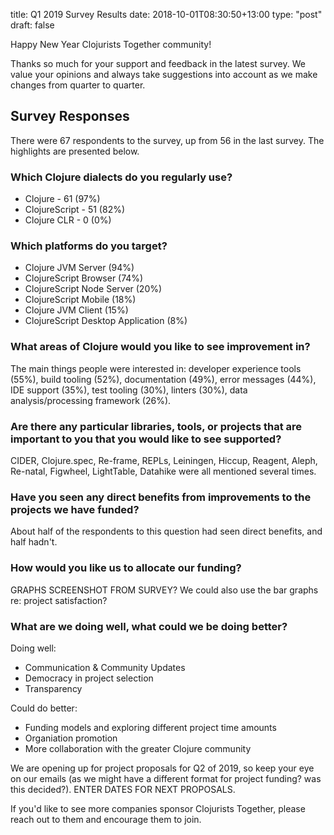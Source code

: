 title: Q1 2019 Survey Results 
date: 2018-10-01T08:30:50+13:00
type: "post"
draft: false

Happy New Year Clojurists Together community!

Thanks so much for your support and feedback in the latest survey. We value your opinions and always take suggestions into account as we make changes from quarter to quarter. 

## Survey Responses

There were 67 respondents to the survey, up from 56 in the last survey. The highlights are presented below.

### Which Clojure dialects do you regularly use?

- Clojure - 61 (97%)
- ClojureScript - 51 (82%)
- Clojure CLR - 0 (0%)

### Which platforms do you target?

- Clojure JVM Server (94%)
- ClojureScript Browser (74%)
- ClojureScript Node Server (20%)
- ClojureScript Mobile (18%)
- Clojure JVM Client (15%)
- ClojureScript Desktop Application (8%)

### What areas of Clojure would you like to see improvement in?

The main things people were interested in: developer experience tools (55%), build tooling (52%), documentation (49%), error messages (44%), IDE support (35%), test tooling (30%), linters (30%), data analysis/processing framework (26%). 

### Are there any particular libraries, tools, or projects that are important to you that you would like to see supported?

CIDER, Clojure.spec, Re-frame, REPLs, Leiningen, Hiccup, Reagent, Aleph, Re-natal, Figwheel, LightTable, Datahike were all mentioned several times.

### Have you seen any direct benefits from improvements to the projects we have funded?

About half of the respondents to this question had seen direct benefits, and half hadn't. 

### How would you like us to allocate our funding?

GRAPHS SCREENSHOT FROM SURVEY? We could also use the bar graphs re: project satisfaction?

### What are we doing well, what could we be doing better?

Doing well:

* Communication & Community Updates
* Democracy in project selection
* Transparency


Could do better:

* Funding models and exploring different project time amounts
* Organiation promotion
* More collaboration with the greater Clojure community


We are opening up for project proposals for Q2 of 2019, so keep your eye on our emails (as we might have a different format for project funding? was this decided?). ENTER DATES FOR NEXT PROPOSALS.

If you'd like to see more companies sponsor Clojurists Together, please reach out to them and encourage them to join.
